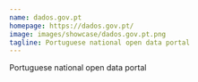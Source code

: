 ```yaml
---
name: dados.gov.pt
homepage: https://dados.gov.pt/
image: images/showcase/dados.gov.pt.png
tagline: Portuguese national open data portal
---
```

Portuguese national open data portal
